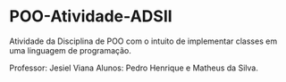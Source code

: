 # POO-Atividade-ADSII

Atividade da Disciplina de POO com o intuito de implementar classes em uma linguagem de programação.

Professor: Jesiel Viana
Alunos: Pedro Henrique e Matheus da Silva.

